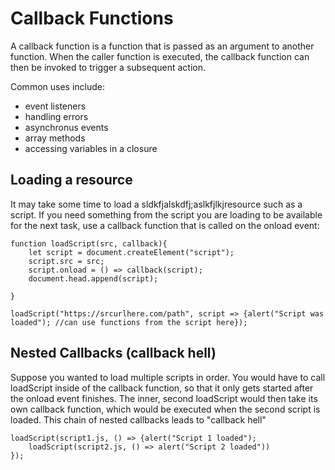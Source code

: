 # Callback Functions
A callback function is a function that is passed as an argument to another function. When the caller function is executed, the callback function can then be invoked to trigger a subsequent action. 

Common uses include:
- event listeners
- handling errors
- asynchronus events
- array methods
- accessing variables in a closure

## Loading a resource
It may take some time to load a sldkfjalskdfj;aslkfjlkjresource such as a script. If you need something from the script you are loading to be available for the next task, use a callback function that is called on the onload event:
```
function loadScript(src, callback){
    let script = document.createElement("script");
    script.src = src;
    script.onload = () => callback(script);
    document.head.append(script);

}

loadScript("https://srcurlhere.com/path", script => {alert("Script was loaded"); //can use functions from the script here});
```

## Nested Callbacks (callback hell)
Suppose you wanted to load multiple scripts in order. You would have to call loadScript inside of the callback function, so that it only gets started after the onload event finishes. The inner, second loadScript would then take its own callback function, which would be executed when the second script is loaded.  This chain of nested callbacks leads to "callback hell"

```
loadScript(script1.js, () => {alert("Script 1 loaded");
    loadScript(script2.js, () => alert("Script 2 loaded"))
});
```
